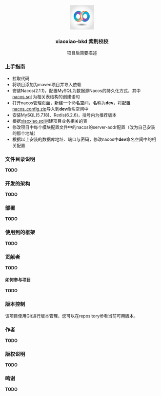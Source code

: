 <!-- PROJECT LOGO -->
<br />

<p align="center">
  <a href="https://github.com/shaojintian/Best_README_template/">
    <img src="imgs/basicprofile.jpg" alt="Logo" width="80" height="80">
  </a>

<h3 align="center">xiaoxiao-bkd 紫荆校校</h3>
  <p align="center">
  项目后简要描述
  <br />
</p>

</p>

### 上手指南

* 拉取代码
* 将项目添加为maven项目并导入依赖
* 安装Nacos(2.1.1)，配置MySQL为数据源Nacos的持久化方式，其中[nacos.sql](docs%2Fnacos%2Fnacos.sql) 为相关表结构的创建语句
* 打开nacos管理页面，新建一个命名空间，名称为**dev**，将配置[nacos_config.zip](docs%2Fnacos%2Fnacos_config.zip)导入到**dev**命名空间中
* 安装MySQL(5.7.18)、Redis(6.2.6)，括号内为推荐版本
* 根据[xiaoxiao.sql](docs%2Fsql%2Fxiaoxiao.sql)创建项目业务相关的表
* 修改项目中每个模块配置文件中的nacos的server-addr配置（改为自己安装的那个地址）
* 根据以上安装的数据库地址、端口与密码，修改nacos中**dev**命名空间中的相关配置

### 文件目录说明

**TODO**

### 开发的架构

**TODO**

### 部署

**TODO**

### 使用到的框架

**TODO**

### 贡献者

**TODO**

#### 如何参与项目

**TODO**

### 版本控制

该项目使用Git进行版本管理。您可以在repository参看当前可用版本。

### 作者

**TODO**

### 版权说明

**TODO**

### 鸣谢

**TODO**
